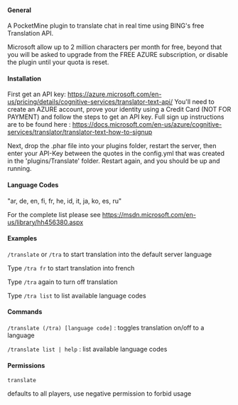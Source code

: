 #### General

A PocketMine plugin to translate chat in real time using BING's free Translation API.

Microsoft allow up to 2 million characters per month for free, beyond that you will be asked
to upgrade from the FREE AZURE subscription, or disable the plugin until your quota is reset.

#### Installation

First get an API key: https://azure.microsoft.com/en-us/pricing/details/cognitive-services/translator-text-api/
You'll need to create an AZURE account, prove your identity using a Credit Card (NOT FOR PAYMENT)
and follow the steps to get an API key. Full sign up instructions are to be found here : https://docs.microsoft.com/en-us/azure/cognitive-services/translator/translator-text-how-to-signup

Next, drop the .phar file into your plugins folder, restart the server, then enter your API-Key between the quotes
in the config.yml that was created in the 'plugins/Translate' folder. Restart again, and you should be up and running.


#### Language Codes
"ar, de, en, fi, fr, he, id, it, ja, ko, es, ru"

For the complete list please see https://msdn.microsoft.com/en-us/library/hh456380.aspx

#### Examples

`/translate` or `/tra` to start translation into the default server language

Type `/tra fr` to start translation into french

Type `/tra` again to turn off translation

Type `/tra list` to list available language codes


#### Commands

`/translate (/tra) [language code]` : toggles translation on/off to a language

`/translate list | help` : list available language codes


#### Permissions

`translate`

defaults to all players, use negative permission to forbid usage
